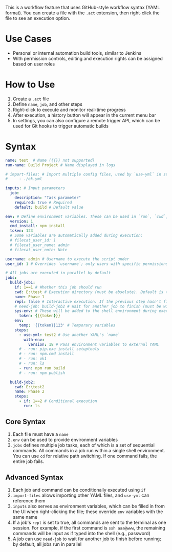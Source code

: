 

This is a workflow feature that uses GitHub-style workflow syntax (YAML format). You can create a file with the `.act` extension, then right-click the file to see an execution option.

# Use Cases
- Personal or internal automation build tools, similar to Jenkins
- With permission controls, editing and execution rights can be assigned based on user roles

# How to Use
1. Create a `.act` file
2. Define `name`, `job`, and other steps
3. Right-click to execute and monitor real-time progress
4. After execution, a history button will appear in the current menu bar
5. In settings, you can also configure a remote trigger API, which can be used for Git hooks to trigger automatic builds

# Syntax
```yaml
name: test  # Name ({{}} not supported)
run-name: Build Project # Name displayed in logs

# import-files: # Import multiple config files, used by `use-yml` in steps
#     - ./ok.yml

inputs: # Input parameters
  job:
    description: "Task parameter"
    required: true # Required
    default: build # Default value

env: # Define environment variables. These can be used in `run`, `cwd`, or `run-name` using {{}}. Use single quotes to wrap variables. Use {{{ }}} for raw output (Mustache.js style).
  version: 1
  cmd_install: npm install
  token: 123
  # Some variables are automatically added during execution:
  # filecat_user_id: 1
  # filecat_user_name: admin
  # filecat_user_note: Note

username: admin # Username to execute the script under
user_id: 1 # Overrides `username`; only users with specific permissions can be set here

# All jobs are executed in parallel by default
jobs:
  build-job1:
    if: 1==1 # Whether this job should run
    cwd: E:\test # Execution directory (must be absolute). Default is the directory of the YAML file. Clean-up must be done manually.
    name: Phase 1
    repl: false # Interactive execution. If the previous step hasn't finished and has output, the next one will run. Must be managed properly to avoid indefinite hanging.
    # need-job: build-job2 # Wait for another job to finish (must be within this file)
    sys-env: # These will be added to the shell environment during execution
      token: {{{token}}}
    env:
      temp: '{{token}}123' # Temporary variables
    steps:
      - use-yml: test2 # Use another YAML's `name`
        with-env:
          version: 18 # Pass environment variables to external YAML
      # - run: pip.exe install setuptools
      # - run: npm.cmd install
      # - run: ok1
      # - run: ls
      - run: npm run build
      # - run: npm publish

  build-job2:
    cwd: E:\test2
    name: Phase 2
    steps:
      - if: 1==2 # Conditional execution
        run: ls
```

## Core Syntax
1. Each file must have a `name`
2. `env` can be used to provide environment variables
3. `jobs` defines multiple job tasks, each of which is a set of sequential commands. All commands in a job run within a single shell environment. You can use `cd` for relative path switching. If one command fails, the entire job fails.

## Advanced Syntax
1. Each job and command can be conditionally executed using `if`
2. `import-files` allows importing other YAML files, and `use-yml` can reference them
3. `inputs` also serves as environment variables, which can be filled in from the UI when right-clicking the file; these override `env` variables with the same name
4. If a job's `repl` is set to true, all commands are sent to the terminal as one session. For example, if the first command is `ssh aaa@www`, the remaining commands will be input as if typed into the shell (e.g., password)
5. A job can use `need-job` to wait for another job to finish before running; by default, all jobs run in parallel

